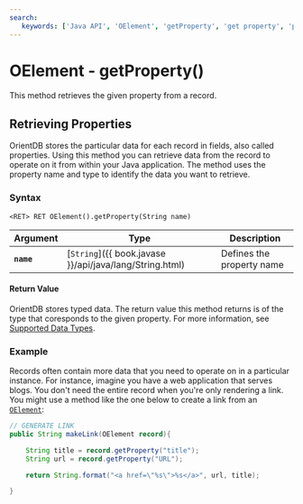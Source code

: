 ```yaml
---
search:
   keywords: ['Java API', 'OElement', 'getProperty', 'get property', 'properties']
---
```


# OElement - getProperty()

This method retrieves the given property from a record.

## Retrieving Properties

OrientDB stores the particular data for each record in fields, also called properties.  Using this method you can retrieve data from the record to operate on it from within your Java application.  The method uses the property name and type to identify the data you want to retrieve.

### Syntax

```
<RET> RET OElement().getProperty(String name)
```

| Argument | Type | Description |
|---|---|---|
| **`name`** | [`String`]({{ book.javase }}/api/java/lang/String.html) | Defines the property name |

#### Return Value

OrientDB stores typed data.  The return value this method returns is of the type that coresponds to the given property. For more information, see [Supported Data Types](../../../general/Types.md).

### Example

Records often contain more data that you need to operate on in a particular instance.  For instance, imagine you have a web application that serves blogs.  You don't need the entire record when you're only rendering a link.  You might use a method like the one below to create a link from an [`OElement`](../OElement.md):

```java
// GENERATE LINK
public String makeLink(OElement record){

	String title = record.getProperty("title");
	String url = record.getProperty("URL");

	return String.format("<a href=\"%s\">%s</a>", url, title);

}
```
